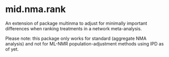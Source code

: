 # mid.nma.rank
An extension of package multinma to adjust for minimally important differences when ranking treatments in a network meta-analysis.

Please note: this package only works for standard (aggregate NMA analysis) and not for ML-NMR population-adjustment methods using IPD as of yet.
